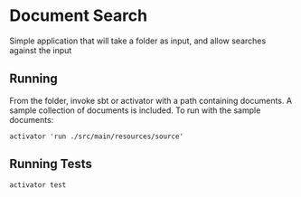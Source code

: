 Document Search
===============

Simple application that will take a folder as input, and allow searches against the input

Running
-------

From the folder, invoke sbt or activator with a path containing documents. A sample collection of documents is included.
To run with the sample documents:

    activator 'run ./src/main/resources/source'

Running Tests
-------------

    activator test


